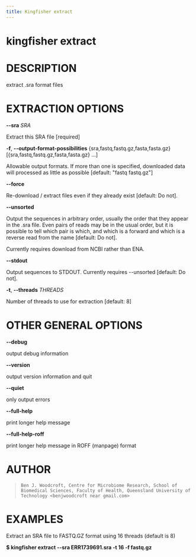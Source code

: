 ```yaml
---
title: Kingfisher extract
---
```

# kingfisher extract

DESCRIPTION
===========

extract .sra format files

EXTRACTION OPTIONS
==================

**\--sra** *SRA*

  Extract this SRA file [required]

**-f**, **\--output-format-possibilities** {sra,fastq,fastq.gz,fasta,fasta.gz} [{sra,fastq,fastq.gz,fasta,fasta.gz} \...]

  Allowable output formats. If more than one is specified, downloaded
    data will processed as little as possible [default: \"fastq
    fastq.gz\"]

**\--force**

  Re-download / extract files even if they already exist [default: Do
    not].

**\--unsorted**

  Output the sequences in arbitrary order, usually the order that they
    appear in the .sra file. Even pairs of reads may be in the usual
    order, but it is possible to tell which pair is which, and which is
    a forward and which is a reverse read from the name [default: Do
    not].

Currently requires download from NCBI rather than ENA.

**\--stdout**

  Output sequences to STDOUT. Currently requires \--unsorted
    [default: Do not].

**-t**, **\--threads** *THREADS*

  Number of threads to use for extraction [default: 8]

OTHER GENERAL OPTIONS
=====================

**\--debug**

  output debug information

**\--version**

  output version information and quit

**\--quiet**

  only output errors

**\--full-help**

  print longer help message

**\--full-help-roff**

  print longer help message in ROFF (manpage) format

AUTHOR
======

>     Ben J. Woodcroft, Centre for Microbiome Research, School of Biomedical Sciences, Faculty of Health, Queensland University of Technology <benjwoodcroft near gmail.com>

EXAMPLES
========

Extract an SRA file to FASTQ.GZ format using 16 threads (default is 8)

  **\$ kingfisher extract \--sra ERR1739691.sra -t 16 -f fastq.gz**
